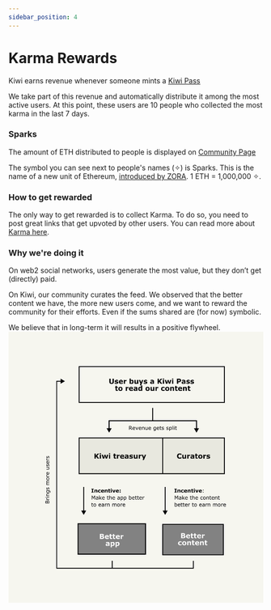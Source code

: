 ```yaml
---
sidebar_position: 4
---
```


# Karma Rewards

Kiwi earns revenue whenever someone mints a <u>[Kiwi Pass](https://news.kiwistand.com/kiwipass-mint)</u>

We take part of this revenue and automatically distribute it among the most active users. At this point, these users are 10 people who collected the most karma in the last 7 days.

### Sparks

The amount of ETH distributed to people is displayed on <u>[Community Page](https://news.kiwistand.com/community)</u>

The symbol you can see next to people's names (✧) is Sparks. This is the name of a new unit of Ethereum, <u>[introduced by ZORA](https://zora.co/writings/sparks)</u>. 1 ETH = 1,000,000 ✧.

### How to get rewarded

The only way to get rewarded is to collect Karma. To do so, you need to post great links that get upvoted by other users. You can read more about <u>[Karma here](/docs/kiwi-how-works/karma)</u>.

### Why we're doing it

On web2 social networks, users generate the most value, but they don’t get (directly) paid.

On Kiwi, our community curates the feed. We observed that the better content we have, the more new users come, and we want to reward the community for their efforts. Even if the sums shared are (for now) symbolic.

We believe that in long-term it will results in a positive flywheel.
![Kiwi Flywheel](/img/kiwi-flywheel.png)
